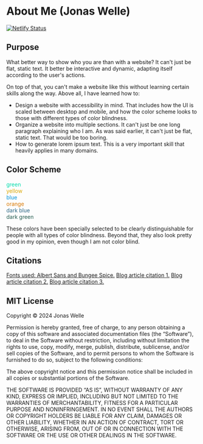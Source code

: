# About Me (Jonas Welle)

[![Netlify Status](https://api.netlify.com/api/v1/badges/4d818493-049a-45c5-86d0-5bd5c188a0d2/deploy-status)](https://app.netlify.com/sites/about-me-pjotoro/deploys)

## Purpose

What better way to show who you are than with a website? It can't just be flat, static text. It better be interactive and dynamic, adapting itself according to the user's actions.

On top of that, you can't make a website like this without learning certain skills along the way. Above all, I have learned how to: 

- Design a website with accessibility in mind. That includes how the UI is scaled between desktop and mobile, and how the color scheme looks to those with different types of color blindness.
- Organize a website into multiple sections. It can't just be one long paragraph explaining who I am. As was said earlier, it can't just be flat, static text. That would be too boring. 
- How to generate lorem ipsum text. This is a very important skill that heavily applies in many domains.

## Color Scheme

<span style="color: #00DBAB;">green</span><br>
<span style="color: #D9A602;">yellow</span><br>
<span style="color: #0293D9;">blue</span><br>
<span style="color: #D97802;">orange</span><br>
<span style="color: #2D6884;">dark blue</span><br>
<span style="color: #245C50;">dark green</span>

These colors have been specially selected to be clearly distinguishable for people with all types of color blindness. Beyond that, they also look pretty good in my opinion, even though I am not color blind.

## Citations

<a href="https://fonts.googleapis.com/css2?family=Albert+Sans:ital,wght@0,100..900;1,100..900&family=Bungee+Spice&display=swap">Fonts used: Albert Sans and Bungee Spice.</a>
<a href="https://www.w3schools.com/howto/tryit.asp?filename=tryhow_css_image_overlay_fade">Blog article citation 1.</a>
<a href="https://webdesign.tutsplus.com/how-to-create-different-css-hover-effects-from-scratch--cms-34222t">Blog article citation 2.</a>
<a href="https://fooplugins.com/thumbnail-hover-effect/">Blog article citation 3.</a>

## MIT License

Copyright © 2024 Jonas Welle

Permission is hereby granted, free of charge, to any person obtaining a copy of this software and associated documentation files (the “Software”), to deal in the Software without restriction, including without limitation the rights to use, copy, modify, merge, publish, distribute, sublicense, and/or sell copies of the Software, and to permit persons to whom the Software is furnished to do so, subject to the following conditions:

The above copyright notice and this permission notice shall be included in all copies or substantial portions of the Software.

THE SOFTWARE IS PROVIDED “AS IS”, WITHOUT WARRANTY OF ANY KIND, EXPRESS OR IMPLIED, INCLUDING BUT NOT LIMITED TO THE WARRANTIES OF MERCHANTABILITY, FITNESS FOR A PARTICULAR PURPOSE AND NONINFRINGEMENT. IN NO EVENT SHALL THE AUTHORS OR COPYRIGHT HOLDERS BE LIABLE FOR ANY CLAIM, DAMAGES OR OTHER LIABILITY, WHETHER IN AN ACTION OF CONTRACT, TORT OR OTHERWISE, ARISING FROM, OUT OF OR IN CONNECTION WITH THE SOFTWARE OR THE USE OR OTHER DEALINGS IN THE SOFTWARE.